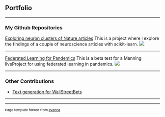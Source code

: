 ## Portfolio

---

### My Github Repositories 

[Exploring neuron clusters of Nature articles](https://github.com/RyokoNod/Clustering_Neurons)
This is a project where I explore the findings of a couple of neuroscience articles with scikit-learn.
<img src="images/dummy_thumbnail.jpg?raw=true"/>

---
[Federated Learning for Pandemics](https://github.com/RyokoNod/federated-liveproject)
This is a beta test for a Manning liveProject for using federated learning in pandemics.
<img src="images/dummy_thumbnail.jpg?raw=true"/>

---

### Other Contributions

- [Text generation for WallStreetBets](https://github.com/Usin2705/RetardBot)

---




---
<p style="font-size:11px">Page template forked from <a href="https://github.com/evanca/quick-portfolio">evanca</a></p>
<!-- Remove above link if you don't want to attibute -->
